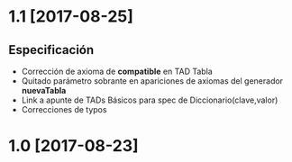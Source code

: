 # 1.1 [2017-08-25]
## Especificación
- Corrección de axioma de **compatible** en TAD Tabla
- Quitado parámetro sobrante en apariciones de axiomas del generador **nuevaTabla**
- Link a apunte de TADs Básicos para spec de Diccionario(clave,valor)
- Correcciones de typos 
# 1.0 [2017-08-23]